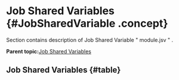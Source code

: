 # Job Shared Variables {#JobSharedVariable .concept}

Section contains description of Job Shared Variable " module.jsv " .

**Parent topic:**[Job Shared Variables](../../../projects/sharedLibrary/common/jobsharedvariable.md)

## Job Shared Variables {#table}

